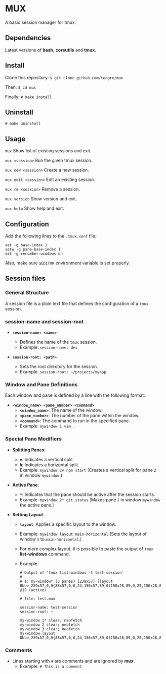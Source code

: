 # MUX

A basic session manager for tmux.

## Dependencies

Latest versions of **bash**, **coreutils** and **tmux**.

## Install

Clone this repository:
`$ git clone github.com/teegre/mux`

Then:
`$ cd mux`

Finally:
`# make install`

## Uninstall

`# make uninstall`

## Usage

`mux`
Show list of existing sessions and exit.

`mux <session>`
Run the given tmux session.

`mux new <session>`
Create a new session.

`mux edit <session>`
Edit an existing session.

`mux rm <session>`
Remove a session.

`mux version`
Show version and exit.

`mux help`
Show help and exit.

## Configuration

Add the following lines to the `.tmux.conf` file:

```
set -g base-index 1
setw -g pane-base-index 1
set -g renumber-windows on
```

Also, make sure `$EDITOR` environment variable is set properly.

## Session files

### General Structure

A session file is a plain text file that defines the configuration of a `tmux` session.

### session-name and session-root

- **`session-name: <name>`**
  
  - Defines the name of the `tmux` session.
  - Example: `session-name: dev`

- **`session-root: <path>`**
  
  - Sets the root directory for the session.
  - Example: `session-root: ~/projects/myapp`

### Window and Pane Definitions

Each window and pane is defined by a line with the following format:

- **`<window_name> <pane_number> <command>`**
  - **`<window_name>`**: The name of the window.
  - **`<pane_number>`**: The number of the pane within the window.
  - **`<command>`**: The command to run in the specified pane.
  - Example: `mywindow 1 vim .`

### Special Pane Modifiers

- **Splitting Panes**:
  
  - **`v`**: Indicates a vertical split.
  - **`h`**: Indicates a horizontal split.
  - Example: `mywindow 2v npm start` (Creates a vertical split for pane `2` in window `mywindow`.)

- **Active Pane**:
  
  - **`*`**: Indicates that the pane should be active after the session starts.
  - Example: `mywindow 2* git status` (Makes pane `2` in window `mywindow` the active pane.)

- **Setting Layout**:
  
  - **`layout`**: Applies a specific layout to the window.
  - Example: `mywindow layout main-horizontal` (Sets the layout of window `1` to `main-horizontal`.)
  
  - For more complex layout, it is possible to paste the output of `tmux` **list-windows** command.
  - Example:
    
    ```
    # Output of 'tmux list-windows -t test-session'
    #
    # 1: my-window* (3 panes) [239x57] [layout 8bbe,239x57,0,0{88x57,0,0,24,150x57,89,0[150x28,89,0,25,150x28,89,29,26]}] @15 (active)
    
    # file: test.mux
    
    session-name: test-session
    session-root: ~
    
    my-window 1* clear; neofetch
    my-window 2 clear; neofetch
    my-window 3 clear; neofetch
    my-window layout 8bbe,239x57,0,0{88x57,0,0,24,150x57,89,0[150x28,89,0,25,150x28,89,29,26]}
    ```

### Comments

- Lines starting with `#` are comments and are ignored by **mux**.
  - Example: `# This is a comment`
